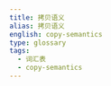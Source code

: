 ```yaml
---
title: 拷贝语义
alias: 拷贝语义
english: copy-semantics
type: glossary
tags:
  - 词汇表
  - copy-semantics
---
```

